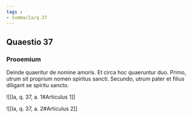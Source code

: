 ```yaml
---
tags : 
- Summa/Ia/q.37
---
```


## Quaestio 37

### Prooemium

Deinde quaeritur de nomine amoris. Et circa hoc quaeruntur duo. Primo, utrum sit proprium nomen spiritus sancti. Secundo, utrum pater et filius diligant se spiritu sancto.

![[Ia, q. 37, a. 1#Articulus 1]]

![[Ia, q. 37, a. 2#Articulus 2]]

